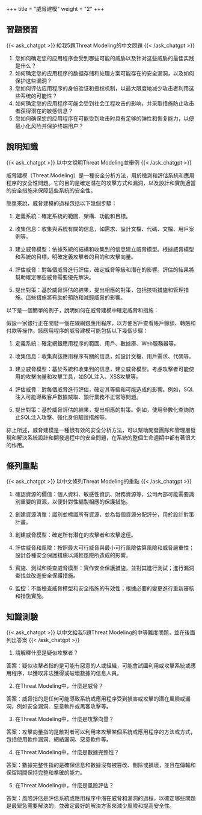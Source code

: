 +++
title = "威脅建模"
weight = "2"
+++
## 習題預習
{{< ask_chatgpt >}}
給我5題Threat Modeling的中文問題
{{< /ask_chatgpt >}}



1. 您如何确定您的应用程序会受到哪些可能的威胁以及针对这些威胁的最佳实践是什么？
2. 如何确定您的应用程序的数据存储和处理方案可能存在的安全漏洞，以及如何保护这些漏洞？
3. 您如何评估应用程序的身份验证和授权机制，以最大限度地减少攻击者利用这些系统的可能性？
4. 如何确定您的应用程序可能会受到社会工程攻击的影响，并采取措施防止攻击者获得潜在的敏感信息？
5. 您如何确保您的应用程序在可能受到攻击时具有足够的弹性和恢复能力，以便最小化风险并保护终端用户？   

## 說明知識
{{< ask_chatgpt >}}
以中文說明Threat Modeling並舉例
{{< /ask_chatgpt >}}



威脅建模（Threat Modeling）是一種安全分析方法，用於檢測和評估系統和應用程序的安全性問題。它的目的是確定潛在的攻擊方式和漏洞，以及設計和實施適當的安全措施來保障這些系統的安全性。

簡單來說，威脅建模的過程包括以下幾個步驟：

1. 定義系統：確定系統的範圍、架構、功能和目標。

2. 收集信息：收集與系統有關的信息，如需求、設計文檔、代碼、文檔、用戶案例等。

3. 建立威脅模型：依據系統的結構和收集到的信息建立威脅模型。根據威脅模型和系統的目標，明確定義攻擊者的目的和攻擊向量。

4. 評估威脅：對每個威脅進行評估，確定威脅等級和潛在的影響。評估的結果將幫助確定哪些威脅需要優先解決。

5. 提出對策：基於威脅評估的結果，提出相應的對策，包括技術措施和管理措施。這些措施將有助於預防和減輕威脅的影響。

以下是一個簡單的例子，說明如何在威脅建模中確定威脅和措施：

假設一家銀行正在開發一個在線網銀應用程序，以方便客戶查看帳戶餘額、轉賬和付款等操作。該應用程序的威脅建模可能包括以下幾個步驟：

1. 定義系統：確定網銀應用程序的範圍、用戶、數據庫、Web服務器等。

2. 收集信息：收集與該應用程序有關的信息，如設計文檔、用戶需求、代碼等。

3. 建立威脅模型：基於系統和收集到的信息，建立威脅模型。考慮攻擊者可能使用的攻擊向量和攻擊工具，如SQL注入、XSS攻擊等。

4. 評估威脅：對每個威脅進行評估，確定其等級和可能造成的影響。例如，SQL注入可能導致客戶數據賊取、銀行業務不正常等問題。

5. 提出對策：基於威脅評估的結果，提出相應的對策。例如，使用參數化查詢防止SQL注入攻擊、強化身份驗證措施等。

綜上所述，威脅建模是一種很有效的安全分析方法，可以幫助開發團隊和管理層發現和解決系統設計和開發過程中的安全問題，在系統的整個生命週期中都有著很大的作用。   

## 條列重點
{{< ask_chatgpt >}}
以中文條列Threat Modeling的重點
{{< /ask_chatgpt >}}



1. 確認資源的價值：個人資料、敏感性資訊、財務資源等，公司內部可能需要識別重要的資源，以便針對性編製相應的保護措施。

2. 創建資源清單：識別並標識所有資源，並為每個資源分配評分，用於設計對策計畫。

3. 創建威脅模型：確定所有潛在的攻擊者和攻擊途徑。

4. 評估威脅和風險：按照最大可行威脅與最小可行風險估算風險和威脅嚴重性；設計各種安全保護措施以減輕風險所造成的影響。

5. 實施、測試和檢查威脅模型：實作安全保護措施，並對其進行測試；進行漏洞查找並改進安全保護措施。

6. 監控：不斷檢查威脅模型和安全措施的有效性；根據必要的變更進行重新審核和措施實施。   

## 知識測驗
{{< ask_chatgpt >}}
以中文給我5題Threat Modeling的中等難度問題，並在後面列出答案
{{< /ask_chatgpt >}}



1. 請解釋什麼是疑似攻擊者？

答案：疑似攻擊者指的是可能有惡意的人或組織，可能會試圖利用或攻擊系統或應用程序，以獲取非法獲得或破壞數據的信息人員。

2. 在Threat Modeling中，什麼是威脅？

答案：威脅指的是任何可能導致系統或應用程序受到損害或攻擊的潛在風險或漏洞，例如安全漏洞、惡意軟件或黑客攻擊等。

3. 在Threat Modeling中，什麼是攻擊向量？

答案：攻擊向量指的是敵對者可以利用來攻擊某個系統或應用程序的方法或方式，包括使用軟件漏洞、網絡漏洞、惡意軟件等。

4. 在Threat Modeling中，什麼是數據完整性？

答案：數據完整性指的是確保信息和數據沒有被篡改、刪除或損壞，並且在傳輸和保留期間保持完整和準確的能力。

5. 在Threat Modeling中，什麼是風險評估？

答案：風險評估是評估系統或應用程序中潛在威脅和漏洞的過程，以確定哪些問題是最緊急需要解決的，並確定最好的解決方案來減少風險和提高安全性。   

